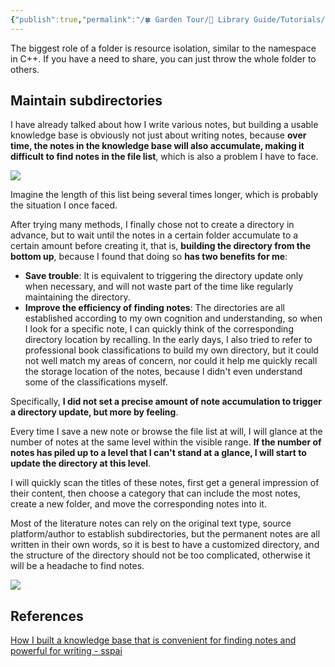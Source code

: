 ```yaml
---
{"publish":true,"permalink":"/🍀 Garden Tour/🧰 Library Guide/Tutorials/How to organize and build folders and directories for note-taking.md","title":"How to organize and build folders and directories for note-taking","created":"2022-12-11","modified":"2023-03-14","published":"2025-07-09T02:09:45.375+08:00","cssclasses":""}
---
```


The biggest role of a folder is resource isolation, similar to the namespace in C++. If you have a need to share, you can just throw the whole folder to others.

## Maintain subdirectories

I have already talked about how I write various notes, but building a usable knowledge base is obviously not just about writing notes, because **over time, the notes in the knowledge base will also accumulate, making it difficult to find notes in the file list**, which is also a problem I have to face.

![](https://img.oldwinter.top/bbbdc4c97b52230f322630696f48488b.png)

Imagine the length of this list being several times longer, which is probably the situation I once faced.

After trying many methods, I finally chose not to create a directory in advance, but to wait until the notes in a certain folder accumulate to a certain amount before creating it, that is, **building the directory from the bottom up**, because I found that doing so **has two benefits for me**:

- **Save trouble**: It is equivalent to triggering the directory update only when necessary, and will not waste part of the time like regularly maintaining the directory.
- **Improve the efficiency of finding notes**: The directories are all established according to my own cognition and understanding, so when I look for a specific note, I can quickly think of the corresponding directory location by recalling. In the early days, I also tried to refer to professional book classifications to build my own directory, but it could not well match my areas of concern, nor could it help me quickly recall the storage location of the notes, because I didn't even understand some of the classifications myself.

Specifically, **I did not set a precise amount of note accumulation to trigger a directory update, but more by feeling**.

Every time I save a new note or browse the file list at will, I will glance at the number of notes at the same level within the visible range. **If the number of notes has piled up to a level that I can't stand at a glance, I will start to update the directory at this level**.

I will quickly scan the titles of these notes, first get a general impression of their content, then choose a category that can include the most notes, create a new folder, and move the corresponding notes into it.

Most of the literature notes can rely on the original text type, source platform/author to establish subdirectories, but the permanent notes are all written in their own words, so it is best to have a customized directory, and the structure of the directory should not be too complicated, otherwise it will be a headache to find notes.

![](https://img.oldwinter.top/bc3dd1c649d6ed5733aacb5daf1ad262.png)

## References

[How I built a knowledge base that is convenient for finding notes and powerful for writing - sspai](https://sspai.com/post/77144) 